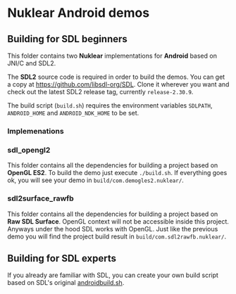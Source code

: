 # Nuklear Android demos

## Building for SDL beginners

This folder contains two **Nuklear** implementations for **Android** based on JNI/C and SDL2.

The **SDL2** source code is required in order to build the demos. You can get a copy at <https://github.com/libsdl-org/SDL>. Clone it wherever you want and check out the latest SDL2 release tag, currently `release-2.30.9`.

The build script (`build.sh`) requires the environment variables `SDLPATH`, `ANDROID_HOME` and `ANDROID_NDK_HOME` to be set.

### Implemenations

### sdl\_opengl2

This folder contains all the dependencies for building a project based on **OpenGL ES2**. To build the demo just execute `./build.sh`. If everything goes ok, you will see your demo in `build/com.demogles2.nuklear/`.

### sdl2surface\_rawfb

This folder contains all the dependencies for building a project based on **Raw SDL Surface**. OpenGL context will not be accessible inside this project. Anyways under the hood SDL works with OpenGL. Just like the previous demo you will find the project build result in `build/com.sdl2rawfb.nuklear/`.

## Building for SDL experts

If you already are familiar with SDL, you can create your own build script based on SDL's original [androidbuild.sh](https://github.com/libsdl-org/SDL/blob/release-2.30.9/build-scripts/androidbuild.sh).
